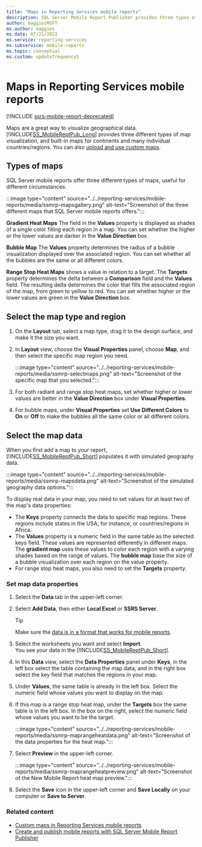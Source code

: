 ```yaml
---
title: "Maps in Reporting Services mobile reports"
description: SQL Server Mobile Report Publisher provides three types of map visualization, and built-in maps for continents and many individual countries/regions.
author: maggiesMSFT
ms.author: maggies
ms.date: 07/21/2022
ms.service: reporting-services
ms.subservice: mobile-reports
ms.topic: conceptual
ms.custom: updatefrequency5
---
```

# Maps in Reporting Services mobile reports

[!INCLUDE [ssrs-mobile-report-deprecated](../../includes/ssrs-mobile-report-deprecated.md)]

Maps are a great way to visualize geographical data. [!INCLUDE[SS_MobileReptPub_Long](../../includes/ss-mobilereptpub-long.md)] provides three different types of map visualization, and built-in maps for continents and many individual countries/regions. You can also [upload and use custom maps](../../reporting-services/mobile-reports/custom-maps-in-reporting-services-mobile-reports.md).   
  
## Types of maps  
  
SQL Server mobile reports offer three different types of maps, useful for different circumstances.  
  
:::image type="content" source="../../reporting-services/mobile-reports/media/ssmrp-mapsgallery.png" alt-text="Screenshot of the three different maps that SQL Server mobile reports offers.":::
 
**Gradient Heat Maps** The field in the **Values** property is displayed as shades of a single color filling each region in a map. You can set whether the higher or the lower values are darker in the **Value Direction** box.  
  
**Bubble Map** The **Values** property determines the radius of a bubble visualization displayed over the associated region. You can set whether all the bubbles are the same or all different colors.   
  
**Range Stop Heat Maps** shows a value in relation to a target. The **Targets** property determines the delta between a **Comparison** field and the **Values** field. The resulting delta determines the color that fills the associated region of the map, from green to yellow to red. You can set whether higher or the lower values are green in the **Value Direction** box.  
  
## Select the map type and region  
  
1. On the **Layout** tab, select a map type, drag it to the design surface, and make it the size you want.  
  
1. In **Layout** view, choose the **Visual Properties** panel, choose  **Map**, and then select the specific map region you need.  
  
   :::image type="content" source="../../reporting-services/mobile-reports/media/ssmrp-selectmaps.png" alt-text="Screenshot of the specific map that you selected.":::
  
  
1. For both radiant and range stop heat maps, set whether higher or lower values are better in the **Value Direction** box under **Visual Properties**.  
  
1. For bubble maps, under **Visual Properties** set **Use Different Colors** to **On** or **Off** to make the bubbles all the same color or all different colors.  
  
## Select the map data  
When you first add a map to your report, [!INCLUDE[SS_MobileReptPub_Short](../../includes/ss-mobilereptpub-short.md)] populates it with simulated geography data.  
  
:::image type="content" source="../../reporting-services/mobile-reports/media/ssmrp-mapsdata.png" alt-text="Screenshot of the simulated geography data options.":::
  
  
To display real data in your map, you need to set values for at least two of the map's data properties:   
* The **Keys** property connects the data to specific map regions. These regions include states in the USA, for instance, or countries/regions in Africa.  
* The **Values** property is a numeric field in the same table as the selected keys field. These values are represented differently in different maps. The **gradient map** uses these values to color each region with a varying shades based on the range of values. The **bubble map** base the size of a bubble visualization over each region on the value property.   
* For range stop heat maps, you also need to set the **Targets** property.  
  
### Set map data properties  
  
1. Select the **Data** tab in the upper-left corner.  
  
1. Select **Add Data**, then either **Local Excel** or **SSRS Server**.  
  
   > [!TIP]  
   > Make sure the [data is in a format that works for mobile reports](../../reporting-services/mobile-reports/prepare-data-for-reporting-services-mobile-reports.md).  
  
1. Select the worksheets you want and select **Import**.  
   You see your data in the [!INCLUDE[SS_MobileReptPub_Short](../../includes/ss-mobilereptpub-short.md)].  
  
1. In this **Data** view, select the **Data Properties** panel under **Keys**, in the left box select the table containing the map data, and in the right box select the key field that matches the regions in your map.  
  
1. Under **Values**, the same table is already in the left box. Select the numeric field whose values you want to display on the map.   
  
1. If this map is a range stop heat map, under the **Targets** box the same table is in the left box. In the box on the right, select the numeric field whose values you want to be the target.   
  
   :::image type="content" source="../../reporting-services/mobile-reports/media/ssmrp-maprangeheatdata.png" alt-text="Screenshot of the data properties for the heat map.":::
  
1. Select **Preview** in the upper-left corner.  
  
   :::image type="content" source="../../reporting-services/mobile-reports/media/ssmrp-maprangeheatpreview.png" alt-text="Screenshot of the New Mobile Report heat map preview.":::
     
1. Select the **Save** icon in the upper-left corner and **Save Locally** on your computer or **Save to Server**.  
  
### Related content  
-  [Custom maps in Reporting Services mobile reports](../../reporting-services/mobile-reports/custom-maps-in-reporting-services-mobile-reports.md)  
- [Create and publish mobile reports with SQL Server Mobile Report Publisher](../../reporting-services/mobile-reports/create-mobile-reports-with-sql-server-mobile-report-publisher.md)  
  
  
